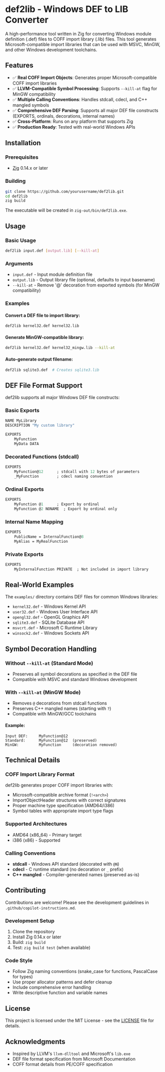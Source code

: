 # def2lib - Windows DEF to LIB Converter

A high-performance tool written in Zig for converting Windows module definition (.def) files to COFF import library (.lib) files. This tool generates Microsoft-compatible import libraries that can be used with MSVC, MinGW, and other Windows development toolchains.

## Features

- ✅ **Real COFF Import Objects**: Generates proper Microsoft-compatible COFF import libraries
- ✅ **LLVM-Compatible Symbol Processing**: Supports `--kill-at` flag for MinGW compatibility
- ✅ **Multiple Calling Conventions**: Handles stdcall, cdecl, and C++ mangled symbols
- ✅ **Comprehensive DEF Parsing**: Supports all major DEF file constructs (EXPORTS, ordinals, decorations, internal names)
- ✅ **Cross-Platform**: Runs on any platform that supports Zig
- ✅ **Production Ready**: Tested with real-world Windows APIs

## Installation

### Prerequisites
- [Zig](https://ziglang.org/) 0.14.x or later

### Building
```bash
git clone https://github.com/yourusername/def2lib.git
cd def2lib
zig build
```

The executable will be created in `zig-out/bin/def2lib.exe`.

## Usage

### Basic Usage
```bash
def2lib input.def [output.lib] [--kill-at]
```

### Arguments
- `input.def` - Input module definition file
- `output.lib` - Output library file (optional, defaults to input basename)
- `--kill-at` - Remove '@' decoration from exported symbols (for MinGW compatibility)

### Examples

#### Convert a DEF file to import library:
```bash
def2lib kernel32.def kernel32.lib
```

#### Generate MinGW-compatible library:
```bash
def2lib kernel32.def kernel32_mingw.lib --kill-at
```

#### Auto-generate output filename:
```bash
def2lib sqlite3.def  # Creates sqlite3.lib
```

## DEF File Format Support

def2lib supports all major Windows DEF file constructs:

### Basic Exports
```def
NAME MyLibrary
DESCRIPTION "My custom library"

EXPORTS
    MyFunction
    MyData DATA
```

### Decorated Functions (stdcall)
```def
EXPORTS
    MyFunction@12      ; stdcall with 12 bytes of parameters
    _MyFunction        ; cdecl naming convention
```

### Ordinal Exports
```def
EXPORTS
    MyFunction @1      ; Export by ordinal
    MyFunction @2 NONAME  ; Export by ordinal only
```

### Internal Name Mapping
```def
EXPORTS
    PublicName = InternalFunction@8
    MyAlias = MyRealFunction
```

### Private Exports
```def
EXPORTS
    MyInternalFunction PRIVATE  ; Not included in import library
```

## Real-World Examples

The `examples/` directory contains DEF files for common Windows libraries:

- `kernel32.def` - Windows Kernel API
- `user32.def` - Windows User Interface API  
- `opengl32.def` - OpenGL Graphics API
- `sqlite3.def` - SQLite Database API
- `msvcrt.def` - Microsoft C Runtime Library
- `winsock2.def` - Windows Sockets API

## Symbol Decoration Handling

### Without `--kill-at` (Standard Mode)
- Preserves all symbol decorations as specified in the DEF file
- Compatible with MSVC and standard Windows development

### With `--kill-at` (MinGW Mode)
- Removes `@` decorations from stdcall functions
- Preserves C++ mangled names (starting with `?`)
- Compatible with MinGW/GCC toolchains

#### Example:
```
Input DEF:     MyFunction@12
Standard:      MyFunction@12  (preserved)
MinGW:         MyFunction     (decoration removed)
```

## Technical Details

### COFF Import Library Format
def2lib generates proper COFF import libraries with:
- Microsoft-compatible archive format (`!<arch>`)
- ImportObjectHeader structures with correct signatures
- Proper machine type specification (AMD64/i386)
- Symbol tables with appropriate import type flags

### Supported Architectures
- AMD64 (x86_64) - Primary target
- i386 (x86) - Supported

### Calling Conventions
- **stdcall** - Windows API standard (decorated with `@N`)
- **cdecl** - C runtime standard (no decoration or `_` prefix)
- **C++ mangled** - Compiler-generated names (preserved as-is)

## Contributing

Contributions are welcome! Please see the development guidelines in `.github/copilot-instructions.md`.

### Development Setup
1. Clone the repository
2. Install Zig 0.14.x or later
3. Build: `zig build`
4. Test: `zig build test` (when available)

### Code Style
- Follow Zig naming conventions (snake_case for functions, PascalCase for types)
- Use proper allocator patterns and defer cleanup
- Include comprehensive error handling
- Write descriptive function and variable names

## License

This project is licensed under the MIT License - see the [LICENSE](LICENSE) file for details.

## Acknowledgments

- Inspired by LLVM's `llvm-dlltool` and Microsoft's `lib.exe`
- DEF file format specification from Microsoft Documentation
- COFF format details from PE/COFF specification
